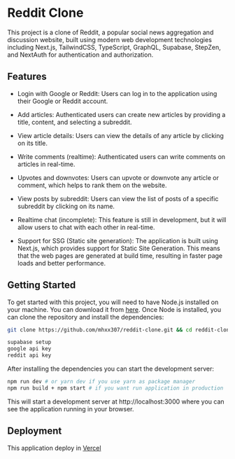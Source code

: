 # Reddit Clone

This project is a clone of Reddit, a popular social news aggregation and discussion website, built using modern web development technologies including Next.js, TailwindCSS, TypeScript, GraphQL, Supabase, StepZen, and NextAuth for authentication and authorization.

## Features

-   Login with Google or Reddit: Users can log in to the application using their Google or Reddit account.

-   Add articles: Authenticated users can create new articles by providing a title, content, and selecting a subreddit.

-   View article details: Users can view the details of any article by clicking on its title.

-   Write comments (realtime): Authenticated users can write comments on articles in real-time.

-   Upvotes and downvotes: Users can upvote or downvote any article or comment, which helps to rank them on the website.

-   View posts by subreddit: Users can view the list of posts of a specific subreddit by clicking on its name.

-   Realtime chat (incomplete): This feature is still in development, but it will allow users to chat with each other in real-time.

-   Support for SSG (Static site generation): The application is built using Next.js, which provides support for Static Site Generation. This means that the web pages are generated at build time, resulting in faster page loads and better performance.

## Getting Started

To get started with this project, you will need to have Node.js installed on your machine. You can download it from [here](https://nodejs.org/en/download/). Once Node is installed, you can clone the repository and install the dependencies:

```bash
git clone https://github.com/mhxx307/reddit-clone.git && cd reddit-clone && npm install # or yarn install if you use yarn as package manager

```

```bash
supabase setup
google api key
reddit api key
```

After installing the dependencies you can start the development server:

```bash
npm run dev # or yarn dev if you use yarn as package manager
npm run build + npm start # if you want run application in production

```

This will start a development server at http://localhost:3000 where you can see the application running in your browser.

## Deployment

This application deploy in [Vercel](https://reddit-clone-gamma-one.vercel.app/)
